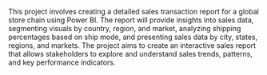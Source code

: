 This project involves creating a detailed sales transaction report for a global store chain using Power BI. The report will provide insights into sales data, segmenting visuals by country, region, and market, analyzing shipping percentages based on ship mode, and presenting sales data by city, states, regions, and markets. The project aims to create an interactive sales report that allows stakeholders to explore and understand sales trends, patterns, and key performance indicators.
